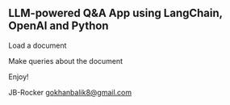﻿## LLM-powered Q&A App using LangChain, OpenAI and Python

Load a document

Make queries about the document

Enjoy!

JB-Rocker
gokhanbalik8@gmail.com
